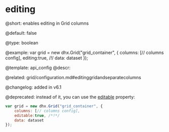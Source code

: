 editing
=============

@short: 
enables editing in Grid columns


@default:
false


@type: boolean

@example: 
var grid = new dhx.Grid("grid_container", {
	columns: [// columns config],
	editing:true, /*!*/
	data: dataset
});


@template:	api_config
@descr: 

@related:
grid/configuration.md#editinggridandseparatecolumns

@changelog: added in v6.1

@deprecated: instead of it, you can use the [editable](treegrid/api/treegrid_editable_config.md) property:
~~~js
var grid = new dhx.Grid("grid_container", {
	columns: [// columns config],
	editable:true, /*!*/
	data: dataset
});
~~~